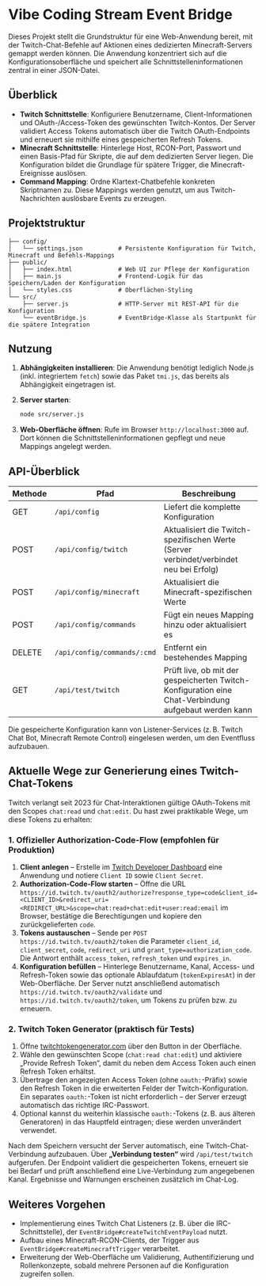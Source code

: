 # Vibe Coding Stream Event Bridge

Dieses Projekt stellt die Grundstruktur für eine Web-Anwendung bereit, mit der Twitch-Chat-Befehle auf Aktionen eines dedizierten Minecraft-Servers gemappt werden können. Die Anwendung konzentriert sich auf die Konfigurationsoberfläche und speichert alle Schnittstelleninformationen zentral in einer JSON-Datei.

## Überblick

- **Twitch Schnittstelle**: Konfiguriere Benutzername, Client-Informationen und OAuth-/Access-Token des gewünschten Twitch-Kontos. Der Server validiert Access Tokens automatisch über die Twitch OAuth-Endpoints und erneuert sie mithilfe eines gespeicherten Refresh Tokens.
- **Minecraft Schnittstelle**: Hinterlege Host, RCON-Port, Passwort und einen Basis-Pfad für Skripte, die auf dem dedizierten Server liegen. Die Konfiguration bildet die Grundlage für spätere Trigger, die Minecraft-Ereignisse auslösen.
- **Command Mapping**: Ordne Klartext-Chatbefehle konkreten Skriptnamen zu. Diese Mappings werden genutzt, um aus Twitch-Nachrichten auslösbare Events zu erzeugen.

## Projektstruktur

```
├── config/
│   └── settings.json          # Persistente Konfiguration für Twitch, Minecraft und Befehls-Mappings
├── public/
│   ├── index.html             # Web UI zur Pflege der Konfiguration
│   ├── main.js                # Frontend-Logik für das Speichern/Laden der Konfiguration
│   └── styles.css             # Oberflächen-Styling
└── src/
    ├── server.js              # HTTP-Server mit REST-API für die Konfiguration
    └── eventBridge.js         # EventBridge-Klasse als Startpunkt für die spätere Integration
```

## Nutzung

1. **Abhängigkeiten installieren**: Die Anwendung benötigt lediglich Node.js (inkl. integriertem `fetch`) sowie das Paket `tmi.js`, das bereits als Abhängigkeit eingetragen ist.
2. **Server starten**:

   ```bash
   node src/server.js
   ```

3. **Web-Oberfläche öffnen**: Rufe im Browser `http://localhost:3000` auf. Dort können die Schnittstelleninformationen gepflegt und neue Mappings angelegt werden.

## API-Überblick

| Methode | Pfad                          | Beschreibung                                  |
| ------- | ----------------------------- | --------------------------------------------- |
| GET     | `/api/config`                 | Liefert die komplette Konfiguration           |
| POST    | `/api/config/twitch`          | Aktualisiert die Twitch-spezifischen Werte (Server verbindet/verbindet neu bei Erfolg) |
| POST    | `/api/config/minecraft`       | Aktualisiert die Minecraft-spezifischen Werte |
| POST    | `/api/config/commands`        | Fügt ein neues Mapping hinzu oder aktualisiert es |
| DELETE  | `/api/config/commands/:cmd`   | Entfernt ein bestehendes Mapping              |
| GET     | `/api/test/twitch`            | Prüft live, ob mit der gespeicherten Twitch-Konfiguration eine Chat-Verbindung aufgebaut werden kann |

Die gespeicherte Konfiguration kann von Listener-Services (z. B. Twitch Chat Bot, Minecraft Remote Control) eingelesen werden, um den Eventfluss aufzubauen.

## Aktuelle Wege zur Generierung eines Twitch-Chat-Tokens

Twitch verlangt seit 2023 für Chat-Interaktionen gültige OAuth-Tokens mit den Scopes `chat:read` und `chat:edit`. Du hast zwei praktikable Wege, um diese Tokens zu erhalten:

### 1. Offizieller Authorization-Code-Flow (empfohlen für Produktion)

1. **Client anlegen** – Erstelle im [Twitch Developer Dashboard](https://dev.twitch.tv/console/apps) eine Anwendung und notiere `Client ID` sowie `Client Secret`.
2. **Authorization-Code-Flow starten** – Öffne die URL `https://id.twitch.tv/oauth2/authorize?response_type=code&client_id=<CLIENT_ID>&redirect_uri=<REDIRECT_URL>&scope=chat:read+chat:edit+user:read:email` im Browser, bestätige die Berechtigungen und kopiere den zurückgelieferten `code`.
3. **Tokens austauschen** – Sende per `POST https://id.twitch.tv/oauth2/token` die Parameter `client_id`, `client_secret`, `code`, `redirect_uri` und `grant_type=authorization_code`. Die Antwort enthält `access_token`, `refresh_token` und `expires_in`.
4. **Konfiguration befüllen** – Hinterlege Benutzername, Kanal, Access- und Refresh-Token sowie das optionale Ablaufdatum (`tokenExpiresAt`) in der Web-Oberfläche. Der Server nutzt anschließend automatisch `https://id.twitch.tv/oauth2/validate` und `https://id.twitch.tv/oauth2/token`, um Tokens zu prüfen bzw. zu erneuern.

### 2. Twitch Token Generator (praktisch für Tests)

1. Öffne [twitchtokengenerator.com](https://twitchtokengenerator.com) über den Button in der Oberfläche.
2. Wähle den gewünschten Scope (`chat:read chat:edit`) und aktiviere „Provide Refresh Token“, damit du neben dem Access Token auch einen Refresh Token erhältst.
3. Übertrage den angezeigten Access Token (ohne `oauth:`-Präfix) sowie den Refresh Token in die erweiterten Felder der Twitch-Konfiguration. Ein separates `oauth:`-Token ist nicht erforderlich – der Server erzeugt automatisch das richtige IRC-Passwort.
4. Optional kannst du weiterhin klassische `oauth:`-Tokens (z. B. aus älteren Generatoren) in das Hauptfeld eintragen; diese werden unverändert verwendet.

Nach dem Speichern versucht der Server automatisch, eine Twitch-Chat-Verbindung aufzubauen. Über **„Verbindung testen“** wird `/api/test/twitch` aufgerufen. Der Endpoint validiert die gespeicherten Tokens, erneuert sie bei Bedarf und prüft anschließend eine Live-Verbindung zum angegebenen Kanal. Ergebnisse und Warnungen erscheinen zusätzlich im Chat-Log.

## Weiteres Vorgehen

- Implementierung eines Twitch Chat Listeners (z. B. über die IRC-Schnittstelle), der `EventBridge#createTwitchEventPayload` nutzt.
- Aufbau eines Minecraft-RCON-Clients, der Trigger aus `EventBridge#createMinecraftTrigger` verarbeitet.
- Erweiterung der Web-Oberfläche um Validierung, Authentifizierung und Rollenkonzepte, sobald mehrere Personen auf die Konfiguration zugreifen sollen.

